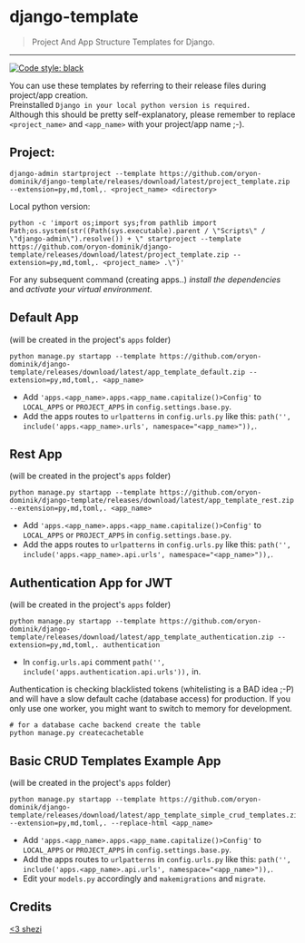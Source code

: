 # django-template

> Project And App Structure Templates for Django.

---

[![Code style: black](https://img.shields.io/badge/code%20style-black-000000.svg)](https://github.com/psf/black)

You can use these templates by referring to their release files during project/app creation.  
Preinstalled `Django in your local python version is required.`  
Although this should be pretty self-explanatory, please remember to replace `<project_name>` and `<app_name>` with your project/app name ;-).


## Project:

    django-admin startproject --template https://github.com/oryon-dominik/django-template/releases/download/latest/project_template.zip --extension=py,md,toml,. <project_name> <directory>

Local python version:

    python -c 'import os;import sys;from pathlib import Path;os.system(str((Path(sys.executable).parent / \"Scripts\" / \"django-admin\").resolve()) + \" startproject --template https://github.com/oryon-dominik/django-template/releases/download/latest/project_template.zip --extension=py,md,toml,. <project_name> .\")'


For any subsequent command (creating apps..) *install the dependencies* and *activate your virtual environment*.


## Default App

(will be created in the project's `apps` folder)

    python manage.py startapp --template https://github.com/oryon-dominik/django-template/releases/download/latest/app_template_default.zip --extension=py,md,toml,. <app_name>


- Add `'apps.<app_name>.apps.<app_name.capitalize()>Config'` to `LOCAL_APPS` or `PROJECT_APPS` in `config.settings.base.py`.  
- Add the apps routes to `urlpatterns` in `config.urls.py` like this: `path('', include('apps.<app_name>.urls', namespace="<app_name>")),`.  


## Rest App

(will be created in the project's `apps` folder)

    python manage.py startapp --template https://github.com/oryon-dominik/django-template/releases/download/latest/app_template_rest.zip --extension=py,md,toml,. <app_name>


- Add `'apps.<app_name>.apps.<app_name.capitalize()>Config'` to `LOCAL_APPS` or `PROJECT_APPS` in `config.settings.base.py`.  
- Add the apps routes to `urlpatterns` in `config.urls.py` like this: `path('', include('apps.<app_name>.api.urls', namespace="<app_name>")),`.  


## Authentication App for JWT

(will be created in the project's `apps` folder)

    python manage.py startapp --template https://github.com/oryon-dominik/django-template/releases/download/latest/app_template_authentication.zip --extension=py,md,toml,. authentication

- In `config.urls.api` comment `path('', include('apps.authentication.api.urls')),` in.

Authentication is checking blacklisted tokens (whitelisting is a BAD idea ;-P) and will have a slow default cache (database access) for production.
If you only use one worker, you might want to switch to memory for development.

    # for a database cache backend create the table
    python manage.py createcachetable


## Basic CRUD Templates Example App

(will be created in the project's `apps` folder)

    python manage.py startapp --template https://github.com/oryon-dominik/django-template/releases/download/latest/app_template_simple_crud_templates.zip --extension=py,md,toml,. --replace-html <app_name>

- Add `'apps.<app_name>.apps.<app_name.capitalize()>Config'` to `LOCAL_APPS` or `PROJECT_APPS` in `config.settings.base.py`.  
- Add the apps routes to `urlpatterns` in `config.urls.py` like this: `path('', include('apps.<app_name>.api.urls', namespace="<app_name>")),`.  
- Edit your `models.py` accordingly and `makemigrations` and `migrate`.  



## Credits

[<3 shezi](https://github.com/shezi/django-better-project-template)
